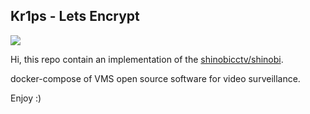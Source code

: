 ## Kr1ps - Lets Encrypt
![](http://kr1ps.com/wp-content/uploads/2020/03/navigate-to-start-letter-k-sign-180x180.png)

Hi, this repo contain an implementation of the [shinobicctv/shinobi](https://hub.docker.com/r/shinobicctv/shinobi/). 


docker-compose of VMS open source software for video surveillance.

Enjoy  :)


